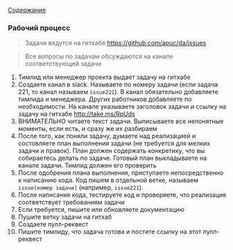 [Содержание](../../readme.md)

### Рабочий процесс

> Задачи ведутся на гитхабе https://github.com/apuc/da/issues

> Все вопросы по задачам обсуждаются на канале соответствующей задачи

1. Тимлид или менеджер проекта выдает задачу на гитхабе
2. Создаете канал в slack. Называете по номеру задачи (если задача 221, то канал называем `issue221`). В канал обязательно добавляете тимлида и менеджера. Других работников добавляете по необходимости. На канале указываете заголовок задачи и ссылку на задачу на гитхабе http://take.ms/RpUds
3. ВНИМАТЕЛЬНО читаете текст задачи. Выписываете все непонятные моменты, если есть, и сразу же их разбираем
4. После того, как поняли задачу, думаете над реализацией и состовляете план выполнения задачи (не требуется для мелких задачи и правок). План должен содержать конкретику, что вы собираетесь делать по задаче. Готовый план выкладываете на канале задачи. Тимлид должен его проверить
5. После одобрения плана выполнения, приступаете непосредственно к написанию кода. Код пишем в отдельной ветке, называем `issue[номер задачи]` (например, `issue221`). 
6. После написания кода, тестируете код и проверяете, что реализация соответствует требованиям задачи
7. Если требуется, пишите или обновляете документацию
8. Пушите ветку задачи на гитхаб
9. Создаете пулл-реквест
10. Пишите тимлиду, что задача готова и постите ссылку на этот пулл-реквест
